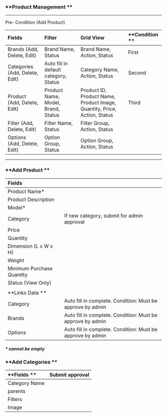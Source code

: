 ### **Product Management **

---

Pre- Condition \(Add Product\)

| **Fields** | **Filter** | **Grid View** | **Condition ** |
| :--- | :--- | :--- | :--- |
| Brands                                 \(Add, Delete, Edit\) | Brand Name, Status | Brand Name, Action, Status | First  |
| Categories                          \(Add, Delete, Edit\) | Auto fill in default category, Status | Category Name, Action,       Status | Second  |
| Product                                 \(Add, Delete, Edit\) | Product Name, Model,         Brand, Status | Product ID, Product Name, Product Image, Quantity,    Price, Action, Status | Third  |
| Filter \(Add, Delete, Edit\) | Filter Name, Status | Filter Group, Action, Status |  |
| Options \(Add, Delete, Edit\) | Option Group, Status | Option Group, Action,           Status |  |

---

### **Add Product **

| **Fields** |  |
| :--- | :--- |
| Product Name\* |  |
| Product Description |  |
| Model\* |  |
| Category | If new category, submit for admin approval |
| Price |  |
| Quantity |  |
| Dimension \(L x W x H\) |  |
| Weight |  |
| Minimum Purchase Quantity |  |
| Status \(View Only\) |  |
|  |  |
| **Links Data ** |  |
| Category | Auto fill in complete. Condition: Must be approve by admin |
| Brands | Auto fill in complete. Condition: Must be approve by admin |
| Options | Auto fill in complete. Condition: Must be approve by admin |

##### \* cannot be empty

### 

### **Add Categories **

| **Fields ** | **Submit approval** |
| :--- | :--- |
| Category Name |  |
| parents |  |
| Filters |  |
| Image |  |



